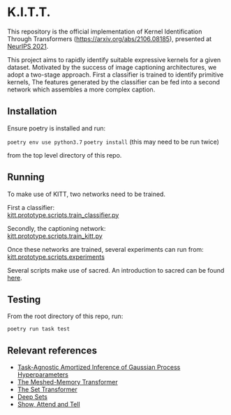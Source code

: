 
# K.I.T.T.

This repository is the official implementation of Kernel Identification Through Transformers (https://arxiv.org/abs/2106.08185), presented at [NeurIPS 2021](https://neurips.cc/Conferences/2021). 

This project aims to rapidly identify suitable expressive kernels for a given dataset.
Motivated by the success of image captioning architectures, we adopt a two-stage approach. 
First a classifier is trained to identify primitive kernels, 
The features generated by the classifier can be fed into a second network which assembles a more complex caption. 

## Installation

Ensure poetry is installed and run:

`poetry env use python3.7`
`poetry install` (this may need to be run twice)

from the top level directory of this repo.


## Running

To make use of KITT, two networks need to be trained.

First a classifier: \
[kitt.prototype.scripts.train_classifier.py](https://github.com/Prowler-io/kitt/blob/master/kitt/prototype/scripts/train_classifier.py)

Secondly, the captioning network: \
[kitt.prototype.scripts.train_kitt.py](https://github.com/Prowler-io/kitt/blob/master/kitt/prototype/scripts/train_kitt.py)

Once these networks are trained, several experiments can run from: \
[kitt.prototype.scripts.experiments](https://github.com/Prowler-io/kitt/tree/master/kitt/prototype/scripts/experiments)

Several scripts make use of sacred. 
An introduction to sacred can be found [here](https://sacred.readthedocs.io/en/stable/quickstart.html#hello-world).


## Testing

From the root directory of this repo, run:

`poetry run task test`

## Relevant references
* [Task-Agnostic Amortized Inference of Gaussian Process Hyperparameters](https://github.com/PrincetonLIPS/AHGP)
* [The Meshed-Memory Transformer](https://github.com/aimagelab/meshed-memory-transformer)
* [The Set Transformer](https://github.com/arrigonialberto86/set_transformer)
* [Deep Sets](https://arxiv.org/abs/1703.06114)
* [Show, Attend and Tell](https://arxiv.org/abs/1502.03044)
